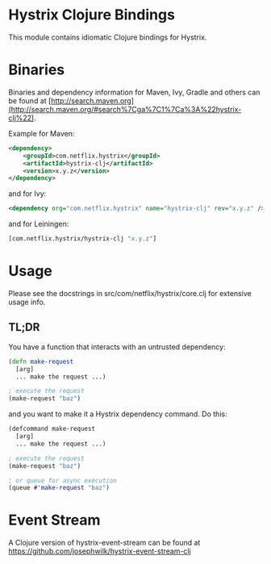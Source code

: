 # Hystrix Clojure Bindings

This module contains idiomatic Clojure bindings for Hystrix.

# Binaries

Binaries and dependency information for Maven, Ivy, Gradle and others can be found at [http://search.maven.org](http://search.maven.org/#search%7Cga%7C1%7Ca%3A%22hystrix-clj%22).

Example for Maven:

```xml
<dependency>
    <groupId>com.netflix.hystrix</groupId>
    <artifactId>hystrix-clj</artifactId>
    <version>x.y.z</version>
</dependency>
```

and for Ivy:

```xml
<dependency org="com.netflix.hystrix" name="hystrix-clj" rev="x.y.z" />
```

and for Leiningen:

```clojure
[com.netflix.hystrix/hystrix-clj "x.y.z"]
```

# Usage

Please see the docstrings in src/com/netflix/hystrix/core.clj for extensive usage info.

## TL;DR
You have a function that interacts with an untrusted dependency:

```clojure
(defn make-request
  [arg]
  ... make the request ...)

; execute the request
(make-request "baz")
```

and you want to make it a Hystrix dependency command. Do this:

```clojure
(defcommand make-request
  [arg]
  ... make the request ...)

; execute the request
(make-request "baz")

; or queue for async execution
(queue #'make-request "baz")
```

# Event Stream

A Clojure version of hystrix-event-stream can be found at https://github.com/josephwilk/hystrix-event-stream-clj
